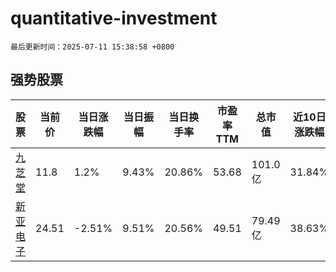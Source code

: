 # quantitative-investment

`最后更新时间：2025-07-11 15:38:58 +0800`

## 强势股票

|股票|当前价|当日涨跌幅|当日振幅|当日换手率|市盈率TTM|总市值|近10日涨跌幅|
|----|----|----|----|----|----|----|----|
|[九芝堂](https://xueqiu.com/S/SZ000989)|11.8|1.2%|9.43%|20.86%|53.68|101.0亿|31.84%|
|[新亚电子](https://xueqiu.com/S/SH605277)|24.51|-2.51%|9.51%|20.56%|49.51|79.49亿|38.63%|
